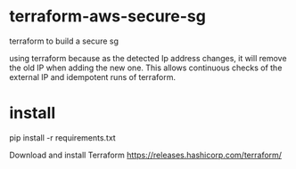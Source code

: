 # terraform-aws-secure-sg
terraform to build a secure sg

using terraform because as the detected Ip address changes, it will
remove the old IP when adding the new one.  This allows continuous
checks of the external IP and idempotent runs of terraform.

# install
pip install -r requirements.txt

Download and install Terraform https://releases.hashicorp.com/terraform/
